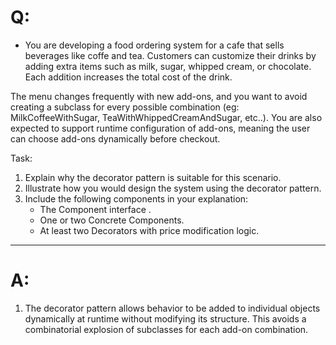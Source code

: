 # Q:
 - You are developing a food ordering system for a cafe that sells beverages like coffe and tea. Customers can customize their drinks by adding extra items such as milk, sugar, whipped cream, or chocolate. Each addition increases the total cost of the drink.

The menu changes frequently with new add-ons, and you want to avoid creating a subclass for every possible combination (eg: MilkCoffeeWithSugar, TeaWithWhippedCreamAndSugar, etc..). You are also expected to support runtime configuration of add-ons, meaning the user can choose add-ons dynamically before checkout.

Task:
 1. Explain why the decorator pattern is suitable for this scenario.
 2. Illustrate how you would design the system using the decorator pattern.
 3. Include the following components in your explanation:
    - The Component interface .
    - One or two Concrete Components.
    - At least two Decorators with price modification logic.


***


# A:

 1. The decorator pattern allows behavior to be added to individual objects dynamically at runtime without modifying its structure. This avoids a combinatorial explosion of subclasses for each add-on combination.

 
